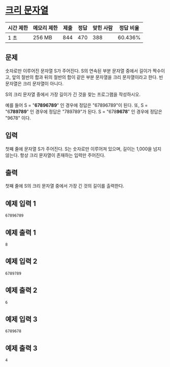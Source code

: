 # [크리 문자열](https://www.acmicpc.net/problem/11059)

| 시간 제한 | 메모리 제한 | 제출 | 정답 | 맞힌 사람 | 정답 비율 |
| --- | --- | --- | --- | --- | --- |
| 1 초 | 256 MB | 844 | 470 | 388 | 60.436% |

## 문제

숫자로만 이루어진 문자열 S가 주어진다. S의 연속된 부분 문자열 중에서 길이가 짝수이고, 앞의 절반의 합과 뒤의 절반의 합이 같은 부분 문자열을 크리 문자열이라고 한다. 빈 문자열은 크리 문자열이 아니다.

S의 크리 문자열 중에서 가장 길이가 긴 것을 찾는 프로그램을 작성하시오.

예를 들어 S = "**67896789**" 인 경우에 정답은 "67896789"이 된다. 또, S = "6**789789**" 인 경우에 정답은 "789789"가 된다. S = "678**9678**" 인 경우에 정답은 "9678" 이다.

## 입력

첫째 줄에 문자열 S가 주어진다. S는 숫자로만 이루어져 있으며, 길이는 1,000을 넘지 않는다. 항상 크리 문자열이 존재하는 입력만 주어진다.

## 출력

첫째 줄에 S의 크리 문자열 중에서 가장 긴 것의 길이를 출력한다.

## 예제 입력 1

```
67896789

```

## 예제 출력 1

```
8

```

## 예제 입력 2

```
6789789

```

## 예제 출력 2

```
6

```

## 예제 입력 3

```
6789678

```

## 예제 출력 3

```
4
```
